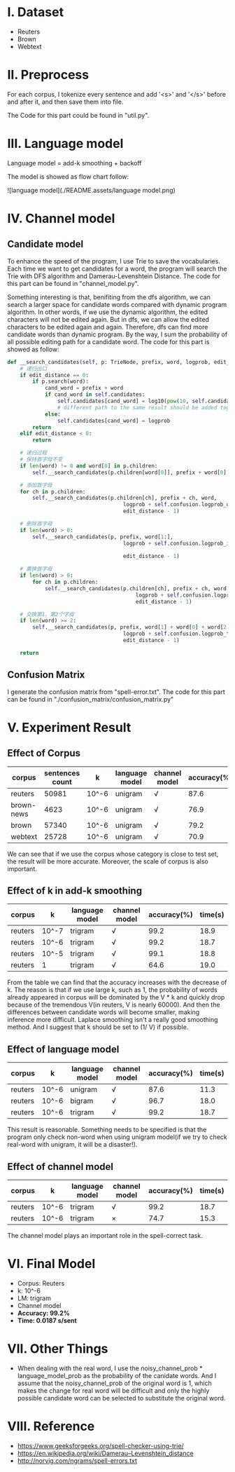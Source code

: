 # I. Dataset

- Reuters
- Brown
- Webtext

# II. Preprocess

For each corpus, I tokenize every sentence and add '\<s\>' and '\</s\>' before and after it, and then save them into file.

The Code for this part could be found in "util.py".

# III. Language model

Language model = add-k smoothing + backoff

The model is showed as flow chart follow:

![language model](./README.assets/language model.png)

# IV. Channel model

## Candidate model

To enhance the speed of the program, I use Trie to save the vocabularies. Each time we want to get candidates for a word, the program will search the Trie with DFS algorithm and Damerau-Levenshtein Distance. The code for this part can be found in "channel_model.py".

Something interesting is that, benifiting from the dfs algorithm, we can search a larger space for candidate words compared with dynamic program algorithm. In other words, if we use the dynamic algorithm, the edited characters will not be edited again. But in dfs, we can allow the edited characters to be edited again and again. Therefore, dfs can find more candidate words than dynamic program. By the way, I sum the probability of all possible editing path for a candidate word. The code for this part is showed as follow:

```python
def __search_candidates(self, p: TrieNode, prefix, word, logprob, edit_distance):
    # 递归出口
    if edit_distance == 0:
        if p.search(word):
            cand_word = prefix + word
            if cand_word in self.candidates:
                self.candidates[cand_word] = log10(pow(10, self.candidates[cand_word]) + pow(10, logprob))
                # different path to the same result should be added together
            else:
                self.candidates[cand_word] = logprob
        return
    elif edit_distance < 0:
        return

    # 递归过程
    # 保持首字母不变
    if len(word) != 0 and word[0] in p.children:
        self.__search_candidates(p.children[word[0]], prefix + word[0], word[1:], logprob, edit_distance)

    # 添加首字母
    for ch in p.children:
        self.__search_candidates(p.children[ch], prefix + ch, word,
                                     logprob + self.confusion.logprob_del(prefix[-1] if len(prefix) > 0 else '<s>', ch),
                                     edit_distance - 1)

    # 删除首字母
    if len(word) > 0:
        self.__search_candidates(p, prefix, word[1:],
                                     logprob + self.confusion.logprob_ins(prefix[-1] if len(prefix) > 0 else '<s>',
                                                                          word[0]),
                                     edit_distance - 1)

    # 置换首字母
    if len(word) > 0:
        for ch in p.children:
            self.__search_candidates(p.children[ch], prefix + ch, word[1:],
                                         logprob + self.confusion.logprob_sub(word[0], ch),
                                         edit_distance - 1)

    # 交换第1、第2个字母
    if len(word) >= 2:
        self.__search_candidates(p, prefix, word[1] + word[0] + word[2:],
                                     logprob + self.confusion.logprob_trans(word[1], word[0]),
                                     edit_distance - 1)

    return
```

## Confusion Matrix

I generate the confusion matrix from "spell-error.txt". The code for this part can be found in "./confusion_matrix/confusion_matrix.py"

# V. Experiment Result

## Effect of Corpus

| corpus     | sentences count | k     | language model | channel model | accuracy(%) | time(s) |
| ---------- | --------------- | ----- | -------------- | ------------- | ----------- | ------- |
| reuters    | 50981           | 10^-6 | unigram        | √             | 87.6        | 11.3    |
| brown-news | 4623            | 10^-6 | unigram        | √             | 76.9        | 10.2    |
| brown      | 57340           | 10^-6 | unigram        | √             | 79.2        | 11.9    |
| webtext    | 25728           | 10^-6 | unigram        | √             | 70.9        | 10.6    |

We can see that if we use the corpus whose category is close to test set, the result will be more accurate. Moreover, the scale of corpus is also important.

## Effect of k in add-k smoothing

| corpus  | k     | language model | channel model | accuracy(%) | time(s) |
| ------- | ----- | -------------- | ------------- | ----------- | ------- |
| reuters | 10^-7 | trigram        | √             | 99.2        | 18.9    |
| reuters | 10^-6 | trigram        | √             | 99.2        | 18.7    |
| reuters | 10^-5 | trigram        | √             | 99.1        | 18.8    |
| reuters | 1     | trigram        | √             | 64.6        | 19.0    |

From the table we can find that the accuracy increases with the decrease of k. The reason is that if we use large k, such as 1, the probability of words already appeared in corpus will be dominated by the V * k and quickly drop because of the tremendous V(in reuters, V is nearly 60000). And then the differences between candidate words will become smaller, making inference more difficult. Laplace smoothing isn't a really good smoothing method. And I suggest that k should be set to (1/ V) if possible.

## Effect of language model

| corpus  | k     | language model | channel model | accuracy(%) | time(s) |
| ------- | ----- | -------------- | ------------- | ----------- | ------- |
| reuters | 10^-6 | unigram        | √             | 87.6        | 11.3    |
| reuters | 10^-6 | bigram         | √             | 96.7        | 18.0    |
| reuters | 10^-6 | trigram        | √             | 99.2        | 18.7    |

This result is reasonable. Something needs to be specified is that the program only check non-word when using unigram model(if we try to check real-word with unigram, it will be a disaster!).

## Effect of channel model

| corpus  | k     | language model | channel model | accuracy(%) | time(s) |
| ------- | ----- | -------------- | ------------- | ----------- | ------- |
| reuters | 10^-6 | trigram        | √             | 99.2        | 18.7    |
| reuters | 10^-6 | trigram        | ×             | 74.7        | 15.3    |

The channel model plays an important role in the spell-correct task.

# VI. Final Model

- Corpus: Reuters
- k: 10^-6
- LM: trigram
- Channel model
- **Accuracy: 99.2%**
- **Time: 0.0187 s/sent**

# VII. Other Things

- When dealing with the real word, I use the noisy_channel_prob * language_model_prob as the probability of the canidate words. And I assume that the noisy_channel_prob of the original word is 1, which makes the change for real word will be difficult and only the highly possible candidate word can be selected to substitute the original word.

# VIII. Reference

- https://www.geeksforgeeks.org/spell-checker-using-trie/
- https://en.wikipedia.org/wiki/Damerau–Levenshtein_distance
- http://norvig.com/ngrams/spell-errors.txt